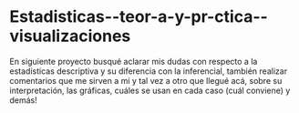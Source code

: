 # Estadisticas--teor-a-y-pr-ctica--visualizaciones
En siguiente proyecto busqué aclarar mis dudas con respecto a la estadisticas descriptiva y su diferencia con la inferencial, también realizar comentarios que me sirven a mi y tal vez a otro que llegué acá, sobre su interpretación, las gráficas, cuáles se usan en cada caso (cuál conviene) y demás! 
